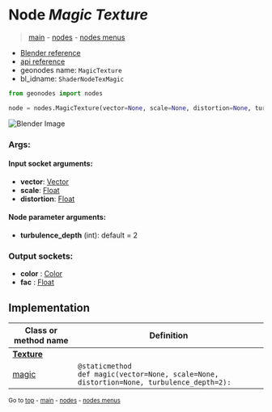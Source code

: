 # Node *Magic Texture*

> [main](../index.md) - [nodes](nodes.md) - [nodes menus](nodes_menus.md)

- [Blender reference](https://docs.blender.org/manual/en/latest/modeling/geometry_nodes/texture/magic.html)
- [api reference](https://docs.blender.org/api/current/bpy.types.ShaderNodeTexMagic.html)
- geonodes name: `MagicTexture`
- bl_idname: `ShaderNodeTexMagic`

```python
from geonodes import nodes

node = nodes.MagicTexture(vector=None, scale=None, distortion=None, turbulence_depth=2)
```

![Blender Image](https://docs.blender.org/manual/en/latest/_images/node-types_ShaderNodeTexMagic.webp)

### Args:

#### Input socket arguments:

- **vector**: [Vector](Vector.md)
- **scale**: [Float](Float.md)
- **distortion**: [Float](Float.md)

#### Node parameter arguments:

- **turbulence_depth** (int): default = 2

### Output sockets:

- **color** : [Color](Color.md)
- **fac** : [Float](Float.md)

## Implementation

| Class or method name | Definition |
|----------------------|------------|
| **[Texture](Texture.md)** |
| [magic](Texture.md#magic-staticmethod) | `@staticmethod`<br> `def magic(vector=None, scale=None, distortion=None, turbulence_depth=2):` |

<sub>Go to [top](#node-Magic-Texture) - [main](../index.md) - [nodes](nodes.md) - [nodes menus](nodes_menus.md)</sub>

